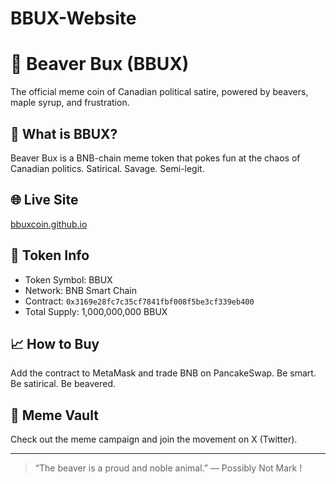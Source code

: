 # BBUX-Website
# 🦫 Beaver Bux (BBUX)  
The official meme coin of Canadian political satire, powered by beavers, maple syrup, and frustration.

## 🧻 What is BBUX?
Beaver Bux is a BNB-chain meme token that pokes fun at the chaos of Canadian politics. Satirical. Savage. Semi-legit.

## 🌐 Live Site
[bbuxcoin.github.io](https://yourusername.github.io/BBUX-website)

## 💼 Token Info
- Token Symbol: BBUX  
- Network: BNB Smart Chain  
- Contract: `0x3169e28fc7c35cf7841fbf008f5be3cf339eb400`  
- Total Supply: 1,000,000,000 BBUX

## 📈 How to Buy
Add the contract to MetaMask and trade BNB on PancakeSwap. Be smart. Be satirical. Be beavered.

## 🎨 Meme Vault
Check out the meme campaign and join the movement on X (Twitter).

---

> “The beaver is a proud and noble animal.” — Possibly Not Mark !
